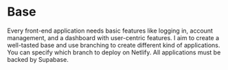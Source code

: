 # Base

Every front-end application needs basic features like logging in, account management, and a dashboard with user-centric features. I aim to create a well-tasted base and use branching to create different kind of applications. You can specify which branch to deploy on Netlify. All applications must be backed by Supabase.

